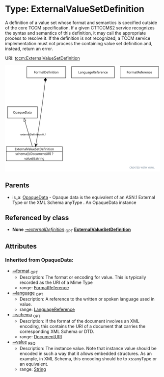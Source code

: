 
# Type: ExternalValueSetDefinition


A definition of a value set whose format and semantics is specified outside of the core
TCCM specification. If a given CTTCCMS2 service recognizes the syntax and semantics of this definition, it may
call the appropriate process to resolve it. If the definition is not recognized, a TCCM service implementation
must not process the containing value set definition and, instead, return an error.

URI: [tccm:ExternalValueSetDefinition](https://hotecosystem.org/tccm/ExternalValueSetDefinition)


![img](images/ExternalValueSetDefinition.svg)

## Parents

 *  is_a: [OpaqueData](OpaqueData.md) - Opaque data is the equivalent of an ASN.1 External Type or the XML Schema anyType . An OpaqueData instance

## Referenced by class

 *  **None** *[➞externalDefinition](formalDefinition__external_value_set_definition.md)*  <sub>OPT</sub>  **[ExternalValueSetDefinition](ExternalValueSetDefinition.md)**

## Attributes


### Inherited from OpaqueData:

 * [➞format](opaqueData__format.md)  <sub>OPT</sub>
    * Description: The format or encoding for value. This is typically recorded as the URI of a Mime Type
    * range: [FormatReference](FormatReference.md)
 * [➞language](opaqueData__language.md)  <sub>OPT</sub>
    * Description: A reference to the written or spoken language used in value.
    * range: [LanguageReference](LanguageReference.md)
 * [➞schema](opaqueData__schema.md)  <sub>OPT</sub>
    * Description: If the format of the document involves an XML encoding, this contains the URI of a document that carries
the corresponding XML Schema or DTD.
    * range: [DocumentURI](types/DocumentURI.md)
 * [➞value](opaqueData__value.md)  <sub>REQ</sub>
    * Description: The instance value. Note that instance value should be encoded in such a way that it allows embedded
structures. As an example, in XML Schema, this encoding should be to xs:anyType or an equivalent.
    * range: [String](types/String.md)
